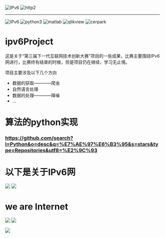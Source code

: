 ![IPv6](https://img.shields.io/badge/ipv6-go!-green.svg)
![http2](https://img.shields.io/badge/http2-go!-green.svg)

---
![IPv6](https://www.ipv6ready.org/images/logo.jpg)
![python3](https://www.python.org/static/community_logos/python-logo.png)
![matlab](https://cn.mathworks.com/includes_content/nextgen/images/bg_header_mwlogo_notag.jpg)
![qlikview](http://global.qlik.com/images/interface/chrome/logo.png)
![cerpark](http://www.cerpark.com/hulianwang/css/images/logo.png)



# ipv6Project
这是关于“第三届下一代互联网技术创新大赛”项目的一些成果，比赛主要围绕IPv6网进行，比赛终有结束的时候，但是项目仍在继续，学习无止境。

项目主要涉及以下几个方向

*   数据的获取————爬虫
*   自然语言处理
*   数据的处理————降噪
*   ...

# 算法的python实现
### https://github.com/search?l=Python&o=desc&q=%E7%AE%97%E6%B3%95&s=stars&type=Repositories&utf8=%E2%9C%93


# 以下是关于IPv6网
![](https://gss1.bdstatic.com/9vo3dSag_xI4khGkpoWK1HF6hhy/baike/c0%3Dbaike80%2C5%2C5%2C80%2C26/sign=0e7c794b3dfae6cd18b9a3336eda6441/eaf81a4c510fd9f94e7dcd152d2dd42a2834a460.jpg)
![](https://gss1.bdstatic.com/9vo3dSag_xI4khGkpoWK1HF6hhy/baike/c0%3Dbaike80%2C5%2C5%2C80%2C26/sign=0e7c794b3dfae6cd18b9a3336eda6441/eaf81a4c510fd9f94e7dcd152d2dd42a2834a460.jpg)




          
# we are Internet  

![](https://timgsa.baidu.com/timg?image&quality=80&size=b9999_10000&sec=1514186647905&di=68de52484516b5c6dbad9d51c816daa1&imgtype=0&src=http%3A%2F%2Fstatic.open-open.com%2Fnews%2FuploadImg%2F20150316%2F20150316084735_935.gif)
![](http://img2.imgtn.bdimg.com/it/u=1341120858,540027728&fm=11&gp=0.jpg)

![](http://upload.chinaz.com/2015/0721/1437441272917.gif)

